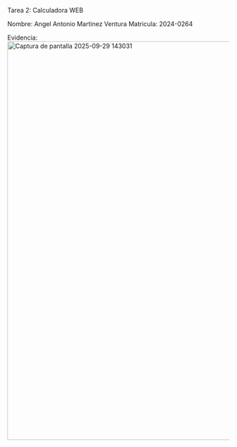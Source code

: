 Tarea 2: Calculadora WEB

Nombre: Angel Antonio Martinez Ventura
Matricula: 2024-0264

Evidencia: <img width="1800" height="902" alt="Captura de pantalla 2025-09-29 143031" src="https://github.com/user-attachments/assets/34fc0656-66f6-4c68-a011-c1579e46daf0" />

